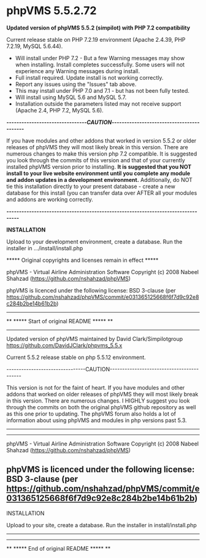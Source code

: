 phpVMS 5.5.2.72
===============

**Updated version of phpVMS 5.5.2 (simpilot) with PHP 7.2 compatibility**

Current release stable on PHP 7.2.19 environment (Apache 2.4.39, PHP 7.2.19, MySQL 5.6.44).


* Will install under PHP 7.2 - But a few Warning messages may show when installing. Install completes successfully. Some users will not experience any Warning messages during install.
* Full install required. Update install is not working correctly.
* Report any issues using the "Issues" tab above.
* This may install under PHP 7.0 and 7.1 - but has not been fully tested.
* Will install using MySQL 5.6 and MySQL 5.7.
* Installation outside the parameters listed may not receive support (Apache 2.4, PHP 7.2, MySQL 5.6).

**--------------------------------_CAUTION_------------------------------------------**

If you have modules and other addons that worked in version 5.5.2 or older releases of phpVMS they will most likely break in this
version. There are numerous changes to make this version php 7.2 compatible. It is suggested you look through the commits of this
version and that of your currently installed phpVMS version prior to installing. **It is suggested that you NOT install to your 
live website environment until you complete any module and addon updates in a development environment.** Additionally, do NOT tie this
installation directly to your present database - create a new database for this install (you can transfer data over AFTER all your
modules and addons are working correctly.

**---------------------------------------------------------------------------------**

**INSTALLATION**

Upload to your development environment, create a database. Run the installer in .../install/install.php

***** Original copyrights and licenses remain in effect *****

phpVMS - Virtual Airline Administration Software
 Copyright (c) 2008 Nabeel Shahzad (https://github.com/nshahzad/phpVMS)

 phpVMS is licenced under the following license:
   BSD 3-clause (per https://github.com/nshahzad/phpVMS/commit/e031365125668f6f7d9c92e8c284b2be14b61b2b)

________________________________________________________________________________

** ***** Start of original README ***** **
________________________________________________________________________________

Updated version of phpVMS maintained by David Clark/Simpilotgroup
https://github.com/DavidJClark/phpvms_5.5.x

Current 5.5.2 release stable on php 5.5.12 environment.

--------------------------------CAUTION------------------------------------------

This version is not for the faint of heart. If you have modules and other addons that worked on older releases of phpVMS they will most likely break in this version. There are numerous changes. I HIGHLY suggest you look through the commits on both the original phpVMS github repository as well as this one prior to updating. The phpVMS forum also holds a lot of information about using phpVMS and modules in php versions past 5.3.

---------------------------------------------------------------------------------

---
phpVMS - Virtual Airline Administration Software
 Copyright (c) 2008 Nabeel Shahzad (https://github.com/nshahzad/phpVMS)

 phpVMS is licenced under the following license:
   BSD 3-clause (per https://github.com/nshahzad/phpVMS/commit/e031365125668f6f7d9c92e8c284b2be14b61b2b)
---

INSTALLATION

Upload to your site, create a database. Run the installer in install/install.php

---
________________________________________________________________________________
** ***** End of original README ***** **
